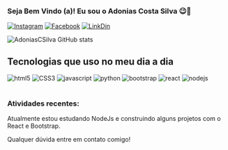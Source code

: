 ### Seja Bem Vindo (a)! Eu sou o Adonias Costa Silva 😉👋

[![Instagram](https://img.shields.io/badge/Instagram-E4405F?style=for-the-badge&logo=instagram&logoColor=white)](https://instagram.com/adonias_c_silva?igshid=YmMyMTA2M2Y=)
[![Facebook](https://img.shields.io/badge/Facebook-1877F2?style=for-the-badge&logo=facebook&logoColor=white)](https://www.facebook.com/adonias.silva.5203)
[![LinkDin](https://img.shields.io/badge/LinkedIn-0077B5?style=for-the-badge&logo=linkedin&logoColor=white)](https://www.linkedin.com/in/adonias-costa-silva-56473577)


![AdoniasCSilva GitHub stats](https://github-readme-stats.vercel.app/api?username=AdoniasCSilva&show_icons=true&theme=onedark)

## Tecnologias que uso no meu dia a dia

<div>
    <img alt="html5" style="display: inline-block; align: center;" src="https://img.shields.io/badge/HTML5-E34F26?style=for-the-badge&logo=html5&logoColor=white">
    <img alt="CSS3" style="display: inline-block; align: center;" src="https://img.shields.io/badge/CSS3-1572B6?style=for-the-badge&logo=css3&logoColor=white">
    <img alt="javascript" style="display: inline-block; align: center;" src="https://img.shields.io/badge/JavaScript-F7DF1E?style=for-the-badge&logo=javascript&logoColor=black">
    <img alt="python" style="display: inline-block; align: center;" src="https://img.shields.io/badge/Python-14354C?style=for-the-badge&logo=python&logoColor=white">
    <img alt="bootstrap" style="display: inline-block; align: center;" src="https://img.shields.io/badge/Bootstrap-563D7C?style=for-the-badge&logo=bootstrap&logoColor=white">
    <img alt="react" style="display: inline-block; align: center;" src="https://img.shields.io/badge/React-20232A?style=for-the-badge&logo=react&logoColor=61DAFB">
    <img alt="nodejs" style="display: inline-block; align: center;" src="https://img.shields.io/badge/Node.js-43853D?style=for-the-badge&logo=node.js&logoColor=white">
</div></br>

### Atividades recentes:

Atualmente estou estudando NodeJs e construindo alguns projetos com o React e Bootstrap.

Qualquer dúvida entre em contato comigo!
